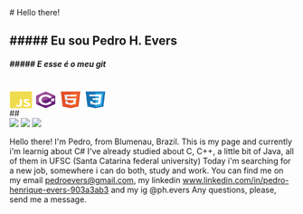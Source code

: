 <div>
# Hello there!<h2> 
  ##### Eu sou Pedro H. Evers<h5>
  ##### E esse é o meu git<h5>
 </div>
  
<div style="display: inline_block"><br>
  <img align="center" alt="" height="30" width="40" src="https://raw.githubusercontent.com/devicons/devicon/master/icons/javascript/javascript-plain.svg">
  <img align="center" alt="" height="30" width="40" src="https://raw.githubusercontent.com/devicons/devicon/master/icons/csharp/csharp-original.svg">
  <img align="center" alt="" height="30" width="40" src="https://raw.githubusercontent.com/devicons/devicon/master/icons/html5/html5-original.svg">
  <img align="center" alt="" height="30" width="40" src="https://raw.githubusercontent.com/devicons/devicon/master/icons/css3/css3-original.svg">
</div>
##

<div> 
  <a href="https://www.instagram.com/ph.evers/?theme=dark" target="_blank"><img src="https://img.shields.io/badge/-Instagram-%23E4405F?style=for-the-badge&logo=instagram&logoColor=white" target="_blank"></a>
  <a href = "mailto:pedroevers@gmail.com"><img src="https://img.shields.io/badge/-Gmail-%23333?style=for-the-badge&logo=gmail&logoColor=white" target="_blank"></a>
  <a href="https://www.linkedin.com/in/pedro-henrique-evers-903a3ab3/" target="_blank"><img src="https://img.shields.io/badge/-LinkedIn-%230077B5?style=for-the-badge&logo=linkedin&logoColor=white" target="_blank"></a> 
  
</div>








Hello there! I'm Pedro, from Blumenau, Brazil.
This is my page and currently i'm learnig about C#
I've already studied about C, C++, a little bit of Java, all of them in UFSC (Santa Catarina federal university)
Today i'm searching for a new job, somewhere i can do both, study and work.
You can find me on my email pedroevers@gmail.com, my linkedin www.linkedin.com/in/pedro-henrique-evers-903a3ab3 and my ig @ph.evers
Any questions, please, send me a message.


